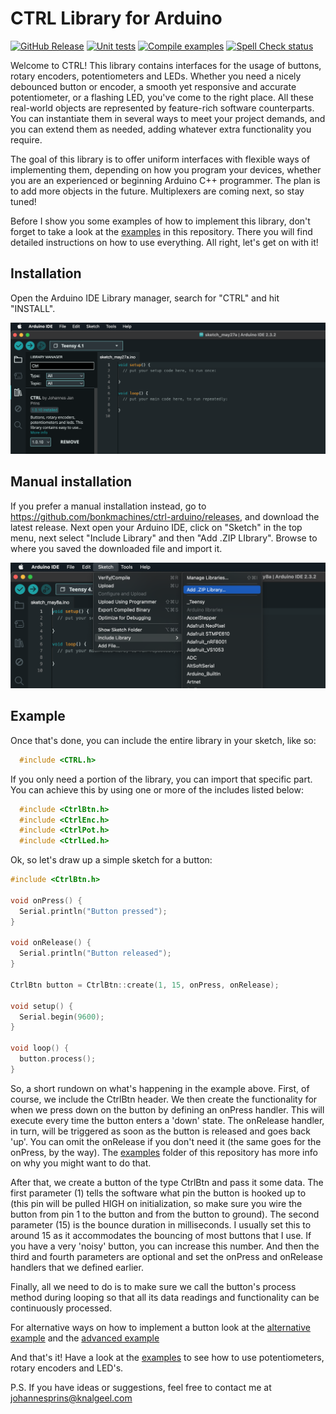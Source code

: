 # CTRL Library for Arduino

[![GitHub Release](https://img.shields.io/github/v/release/bonkmachines/ctrl-arduino?include_prereleases)](https://github.com/bonkmachines/ctrl-arduino/releases/latest)
[![Unit tests](https://github.com/bonkmachines/ctrl-arduino/actions/workflows/unit-tests.yml/badge.svg)](https://github.com/bonkmachines/ctrl-arduino/actions/workflows/unit-tests.yml)
[![Compile examples](https://github.com/bonkmachines/ctrl-arduino/actions/workflows/compile-examples.yml/badge.svg)](https://github.com/bonkmachines/ctrl-arduino/actions/workflows/compile-examples.yml)
[![Spell Check status](https://github.com/bonkmachines/ctrl-arduino/actions/workflows/spell-check.yml/badge.svg)](https://github.com/bonkmachines/ctrl-arduino/actions/workflows/spell-check.yml)

Welcome to CTRL! This library contains interfaces for the usage of buttons, rotary encoders, potentiometers and LEDs. Whether you need a nicely debounced button or encoder, a smooth yet responsive and accurate potentiometer, or a flashing LED, you've come to the right place. All these real-world objects are represented by feature-rich software counterparts. You can instantiate them in several ways to meet your project demands, and you can extend them as needed, adding whatever extra functionality you require.

The goal of this library is to offer uniform interfaces with flexible ways of implementing them, depending on how you program your devices, whether you are an experienced or beginning Arduino C++ programmer. The plan is to add more objects in the future. Multiplexers are coming next, so stay tuned!

Before I show you some examples of how to implement this library, don't forget to take a look at the [examples](https://github.com/bonkmachines/ctrl-arduino/tree/main/examples "View the examples") in this repository. There you will find detailed instructions on how to use everything. All right, let's get on with it!

## Installation

Open the Arduino IDE Library manager, search for "CTRL" and hit "INSTALL".

<img src="https://github.com/bonkmachines/ctrl-arduino/blob/main/assets/ss_add_library.png" alt="add-library" width="700">

## Manual installation

If you prefer a manual installation instead, go to https://github.com/bonkmachines/ctrl-arduino/releases, and download the latest release. Next open your Arduino IDE, click on "Sketch" in the top menu, next select "Include Library" and then "Add .ZIP LIbrary". Browse to where you saved the downloaded file and import it.

<img src="https://github.com/bonkmachines/ctrl-arduino/blob/main/assets/ss_add_library_manual.png" alt="add-library-manual" width="700">

## Example

Once that's done, you can include the entire library in your sketch, like so:

```c++
  #include <CTRL.h>
```
    
If you only need a portion of the library, you can import that specific part. You can achieve this by using one or more of the includes listed below:

```c++
  #include <CtrlBtn.h>
  #include <CtrlEnc.h>
  #include <CtrlPot.h>
  #include <CtrlLed.h>
```

Ok, so let's draw up a simple sketch for a button:

```c++
#include <CtrlBtn.h>

void onPress() {
  Serial.println("Button pressed");
}

void onRelease() {
  Serial.println("Button released");
}

CtrlBtn button = CtrlBtn::create(1, 15, onPress, onRelease);

void setup() {
  Serial.begin(9600);
}

void loop() {
  button.process();
}
```
So, a short rundown on what's happening in the example above. First, of course, we include the CtrlBtn header. We then create the functionality for when we press down on the button by defining an onPress handler. This will execute every time the button enters a 'down' state. The onRelease handler, in turn, will be triggered as soon as the button is released and goes back 'up'. You can omit the onRelease if you don't need it (the same goes for the onPress, by the way). The [examples](https://github.com/bonkmachines/ctrl-arduino/tree/main/examples "View the examples") folder of this repository has more info on why you might want to do that.

After that, we create a button of the type CtrlBtn and pass it some data. The first parameter (1) tells the software what pin the button is hooked up to (this pin will be pulled HIGH on initialization, so make sure you wire the button from pin 1 to the button and from the button to ground). The second parameter (15) is the bounce duration in milliseconds. I usually set this to around 15 as it accommodates the bouncing of most buttons that I use. If you have a very 'noisy' button, you can increase this number. And then the third and fourth parameters are optional and set the onPress and onRelease handlers that we defined earlier.

Finally, all we need to do is to make sure we call the button's process method during looping so that all its data readings and functionality can be continuously processed.

For alternative ways on how to implement a button look at the [alternative example](https://github.com/bonkmachines/ctrl-arduino/blob/main/examples/button/button_alternative/button_alternative.ino "Alternative button example") and the [advanced example](https://github.com/bonkmachines/ctrl-arduino/blob/main/examples/button/button_advanced/button_advanced.ino "Advanced button example")

And that's it! Have a look at the [examples](https://github.com/bonkmachines/ctrl-arduino/tree/main/examples "View all examples") to see how to use potentiometers, rotary encoders and LED's.

P.S. If you have ideas or suggestions, feel free to contact me at <johannesprins@knalgeel.com>
